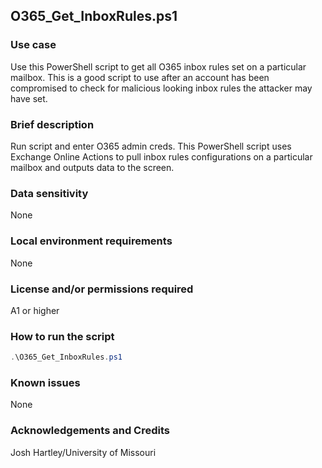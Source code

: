 ## O365_Get_InboxRules.ps1

### Use case

Use this PowerShell script to get all O365 inbox rules set on a particular mailbox.  This is a good script to use after an account has been compromised to check for malicious looking inbox rules the attacker may have set.

### Brief description

Run script and enter O365 admin creds. This PowerShell script uses Exchange Online Actions to pull inbox rules configurations on a particular mailbox and outputs data to the screen. 

### Data sensitivity
None

### Local environment requirements
None

### License and/or permissions required

A1 or higher

### How to run the script
```` powershell
.\O365_Get_InboxRules.ps1
````

### Known issues
None

### Acknowledgements and Credits
Josh Hartley/University of Missouri
